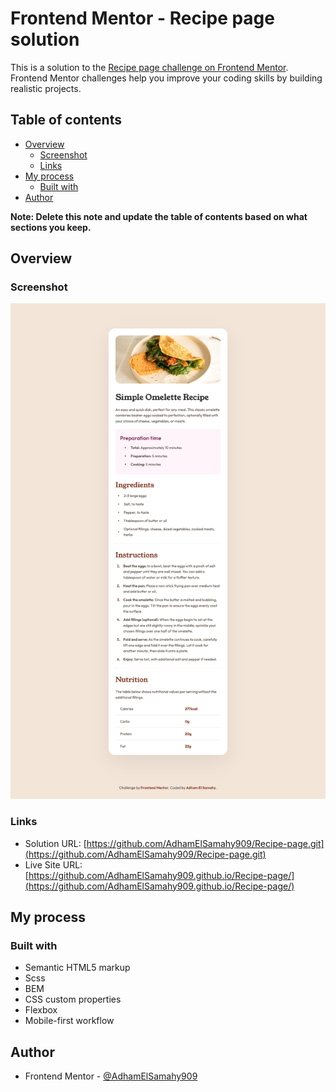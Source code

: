 # Frontend Mentor - Recipe page solution

This is a solution to the [Recipe page challenge on Frontend Mentor](https://www.frontendmentor.io/challenges/recipe-page-KiTsR8QQKm). Frontend Mentor challenges help you improve your coding skills by building realistic projects.

## Table of contents

- [Overview](#overview)
  - [Screenshot](#screenshot)
  - [Links](#links)
- [My process](#my-process)
  - [Built with](#built-with)
- [Author](#author)

**Note: Delete this note and update the table of contents based on what sections you keep.**

## Overview

### Screenshot

![](./assets/images/Recipe%20Page.png)

### Links

- Solution URL: [https://github.com/AdhamElSamahy909/Recipe-page.git](https://github.com/AdhamElSamahy909/Recipe-page.git)
- Live Site URL: [https://github.com/AdhamElSamahy909.github.io/Recipe-page/](https://github.com/AdhamElSamahy909.github.io/Recipe-page/)

## My process

### Built with

- Semantic HTML5 markup
- Scss
- BEM
- CSS custom properties
- Flexbox
- Mobile-first workflow

## Author

- Frontend Mentor - [@AdhamElSamahy909](https://www.frontendmentor.io/profile/AdhamElSamahy909)
